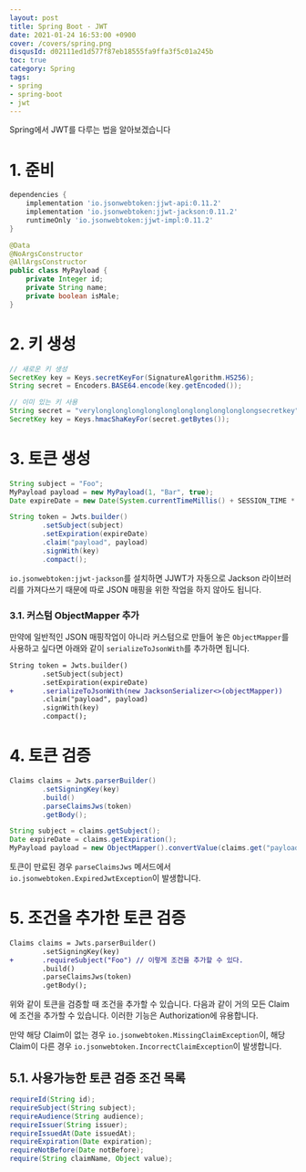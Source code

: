 ```yaml
---
layout: post
title: Spring Boot - JWT
date: 2021-01-24 16:53:00 +0900
cover: /covers/spring.png
disqusId: d02111ed1d577f87eb18555fa9ffa3f5c01a245b
toc: true
category: Spring
tags:
- spring
- spring-boot
- jwt
---
```


Spring에서 JWT를 다루는 법을 알아보겠습니다

<!-- more -->

# 1. 준비

```gradle build.gradle
dependencies {
    implementation 'io.jsonwebtoken:jjwt-api:0.11.2'
    implementation 'io.jsonwebtoken:jjwt-jackson:0.11.2'
    runtimeOnly 'io.jsonwebtoken:jjwt-impl:0.11.2'
}
```

```java MyPayload.java
@Data
@NoArgsConstructor
@AllArgsConstructor
public class MyPayload {
    private Integer id;
    private String name;
    private boolean isMale;
}
```

# 2. 키 생성

```java
// 새로운 키 생성
SecretKey key = Keys.secretKeyFor(SignatureAlgorithm.HS256);
String secret = Encoders.BASE64.encode(key.getEncoded());

// 이미 있는 키 사용
String secret = "verylonglonglonglonglonglonglonglonglonglongsecretkey";
SecretKey key = Keys.hmacShaKeyFor(secret.getBytes());
```

# 3. 토큰 생성

```java
String subject = "Foo";
MyPayload payload = new MyPayload(1, "Bar", true);
Date expireDate = new Date(System.currentTimeMillis() + SESSION_TIME * 1000);

String token = Jwts.builder()
        .setSubject(subject)
        .setExpiration(expireDate)
        .claim("payload", payload)
        .signWith(key)
        .compact();
```

`io.jsonwebtoken:jjwt-jackson`를 설치하면 JJWT가 자동으로 Jackson 라이브러리를 가져다쓰기 때문에 따로 JSON 매핑을 위한 작업을 하지 않아도 됩니다.

### 3.1. 커스텀 ObjectMapper 추가

만약에 일반적인 JSON 매핑작업이 아니라 커스텀으로 만들어 놓은 `ObjectMapper`를 사용하고 싶다면 아래와 같이 `serializeToJsonWith`를 추가하면 됩니다.

```diff
String token = Jwts.builder()
        .setSubject(subject)
        .setExpiration(expireDate)
+       .serializeToJsonWith(new JacksonSerializer<>(objectMapper))
        .claim("payload", payload)
        .signWith(key)
        .compact();
```

# 4. 토큰 검증

```java
Claims claims = Jwts.parserBuilder()
        .setSigningKey(key)
        .build()
        .parseClaimsJws(token)
        .getBody();

String subject = claims.getSubject();
Date expireDate = claims.getExpiration();
MyPayload payload = new ObjectMapper().convertValue(claims.get("payload"), MyPayload.class);
```

토큰이 만료된 경우 `parseClaimsJws` 메서드에서 `io.jsonwebtoken.ExpiredJwtException`이 발생합니다.

# 5. 조건을 추가한 토큰 검증

```diff
Claims claims = Jwts.parserBuilder()
        .setSigningKey(key)
+       .requireSubject("Foo") // 이렇게 조건을 추가할 수 있다.
        .build()
        .parseClaimsJws(token)
        .getBody();
```

위와 같이 토큰을 검증할 때 조건을 추가할 수 있습니다.
다음과 같이 거의 모든 Claim에 조건을 추가할 수 있습니다.
이러한 기능은 Authorization에 유용합니다.

만약 해당 Claim이 없는 경우 `io.jsonwebtoken.MissingClaimException`이,
해당 Claim이 다른 경우 `io.jsonwebtoken.IncorrectClaimException`이 발생합니다.

## 5.1. 사용가능한 토큰 검증 조건 목록

```java
requireId(String id);
requireSubject(String subject);
requireAudience(String audience);
requireIssuer(String issuer);
requireIssuedAt(Date issuedAt);
requireExpiration(Date expiration);
requireNotBefore(Date notBefore);
require(String claimName, Object value);
```
